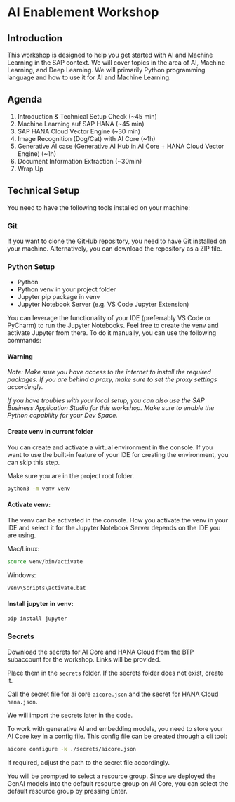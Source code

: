 # AI Enablement Workshop

## Introduction
This workshop is designed to help you get started with AI and Machine Learning in the SAP context. We will cover topics in the area of AI, Machine Learning, and Deep Learning. We will primarily Python programming language and how to use it for AI and Machine Learning.

## Agenda

1. Introduction & Technical Setup Check (~45 min)
2. Machine Learning auf SAP HANA (~45 min)
3. SAP HANA Cloud Vector Engine (~30 min)
4. Image Recognition (Dog/Cat) with AI Core (~1h)
5. Generative AI case (Generative AI Hub in AI Core + HANA Cloud Vector Engine) (~1h)
6. Document Information Extraction (~30min)
7. Wrap Up

## Technical Setup

You need to have the following tools installed on your machine:

### Git

If you want to clone the GitHub repository, you need to have Git installed on your machine. Alternatively, you can download the repository as a ZIP file.

### Python Setup

- Python
- Python venv in your project folder
- Jupyter pip package in venv
- Jupyter Notebook Server (e.g. VS Code Jupyter Extension)

You can leverage the functionality of your IDE (preferrably VS Code or PyCharm) to run the Jupyter Notebooks. Feel free to create the venv and activate Jupyter from there. To do it manually, you can use the following commands:

#### Warning
_Note: Make sure you have access to the internet to install the required packages. If you are behind a proxy, make sure to set the proxy settings accordingly._

_If you have troubles with your local setup, you can also use the SAP Business Application Studio for this workshop. Make sure to enable the Python capability for your Dev Space._

#### Create venv in current folder 
You can create and activate a virtual environment in the console. If you want to use the built-in feature of your IDE for creating the environment, you can skip this step.

Make sure you are in the project root folder.
```bash
python3 -m venv venv 
```

#### Activate venv:
The venv can be activated in the console. How you activate the venv in your IDE and select it for the Jupyter Notebook Server depends on the IDE you are using.

Mac/Linux:
```bash
source venv/bin/activate
```
Windows:
```bash
venv\Scripts\activate.bat
```

#### Install jupyter in venv:
```bash 
pip install jupyter
```

### Secrets

Download the secrets for AI Core and HANA Cloud from the BTP subaccount for the workshop. Links will be provided.

Place them in the `secrets` folder.
If the secrets folder does not exist, create it.

Call the secret file for ai core `aicore.json` and the secret for HANA Cloud `hana.json`.

We will import the secrets later in the code.

To work with generative AI and embedding models, you need to store your AI Core key in a config file. This config file can be created through a cli tool:

```bash
aicore configure -k ./secrets/aicore.json
```

If required, adjust the path to the secret file accordingly.

You will be prompted to select a resource group. Since we deployed the GenAI models into the default resource group on AI Core, you can select the default resource group by pressing Enter.
